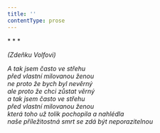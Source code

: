 ```yaml
---
title: ''
contentType: prose
---
```


\* \* \*

_(Zdeňku Volfovi)_

_A tak jsem často ve střehu  
před vlastní milovanou ženou  
ne proto že bych byl nevěrný  
ale proto že chci zůstat věrný  
a tak jsem často ve střehu  
před vlastní milovanou ženou  
která toho už tolik pochopila a nahlédla  
naše příležitostná smrt se zdá být neporazitelnou_
